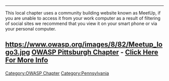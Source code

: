 -----

This local chapter uses a community building website known as MeetUp, if
you are unable to access it from your work computer as a result of
filtering of social sites we recommend that you view it on your smart
phone or via your personal computer.

<h2>

[<https://www.owasp.org/images/8/82/Meetup_logo3.jpg>](http://www.meetup.com/OWASP-Pittsburgh-Chapter/)
[OWASP Pittsburgh
Chapter](http://www.meetup.com/OWASP-Pittsburgh-Chapter/) - [Click Here
For More Info](http://www.meetup.com/OWASP-Pittsburgh-Chapter/)

</h2>

<meetup group="OWASP-Pittsburgh-Chapter" />

[Category:OWASP Chapter](Category:OWASP_Chapter "wikilink")
[Category:Pennsylvania](Category:Pennsylvania "wikilink")